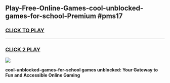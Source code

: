 
## Play-Free-Online-Games-cool-unblocked-games-for-school-Premium #pms17
<h3>
<a href="https://premium.freeplayer.one?title=cool-unblocked-games-for-school&ref=8M">CLICK TO PLAY</a></h3>
<hr>

<h3>
<a href="https://premium.freeplayer.one?title=cool-unblocked-games-for-school&ref=8M">CLICK 2 PLAY</a>
  
</h3>

<a href="https://premium.freeplayer.one?title=cool-unblocked-games-for-school&ref=8M"><img src="https://clearcache.store/games.png"></a>


**cool-unblocked-games-for-school games unblocked: Your Gateway to Fun and Accessible Online Gaming**
